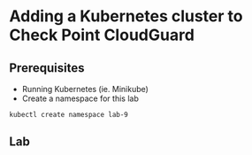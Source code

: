 # Adding a Kubernetes cluster to Check Point CloudGuard

## Prerequisites

- Running Kubernetes (ie. Minikube)
- Create a namespace for this lab
```
kubectl create namespace lab-9
```

## Lab

